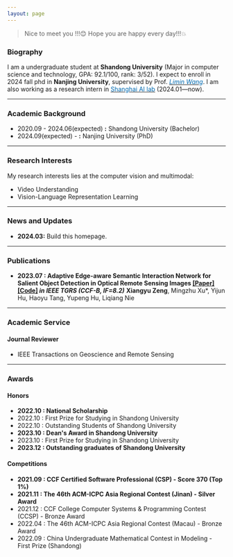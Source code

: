 ```yaml
---
layout: page
---
```


> Nice to meet you !!!😊 Hope you are happy every day!!!💥

### Biography

I am a undergraduate student at **Shandong University** (Major in computer science and technology, GPA: 92.1/100, rank: 3/52).
I expect to enroll in 2024 fall phd  in **Nanjing University**, supervised by Prof. [*<font color="#006ab1">Limin Wang</font>*](https://wanglimin.github.io/).
I am also working as a research intern in [<font color="#006ab1">Shanghai AI lab</font>](https://www.shlab.org.cn/) (2024.01—now).

---

### Academic Background

- 2020.09 - 2024.06(expected) **:** Shandong University (Bachelor)
- 2024.09(expected) - **:** Nanjing University (PhD)

---

### Research Interests

My research interests lies at the computer vision and multimodal:

- Video Understanding
- Vision-Language Representation Learning

---

### News and Updates

- **2024.03:** Build this homepage.

---

### Publications

- **2023.07 : Adaptive Edge-aware Semantic Interaction Network for Salient Object Detection in Optical Remote Sensing Images [[Paper]](https://ieeexplore.ieee.org/abstract/document/10198281/) [[Code]](https://github.com/xumingzhu989/AESINet-TGRS) *in IEEE TGRS (CCF-B, IF=8.2)***
**Xiangyu Zeng**, Mingzhu Xu*, Yijun Hu, Haoyu Tang, Yupeng Hu, Liqiang Nie

---

### Academic Service

#### Journal Reviewer

- IEEE Transactions on Geoscience and Remote Sensing

---

### Awards 

#### Honors

- **2022.10 : National Scholarship**
- 2022.10 : First Prize for Studying in Shandong University
- 2022.10 : Outstanding Students of Shandong University
- **2023.10 : Dean's Award in Shandong University**
- 2023.10 : First Prize for Studying in Shandong University
- **2023.12 : Outstanding graduates of Shandong University**

#### Competitions

- **2021.09 : CCF Certified Software Professional (CSP) - Score 370 (Top 1%)**
- **2021.11 : The 46th ACM-ICPC Asia Regional Contest (Jinan) - Silver Award**
- 2021.12 : CCF College Computer Systems & Programming Contest (CCSP) - Bronze Award
- 2022.04 : The 46th ACM-ICPC Asia Regional Contest (Macau) - Bronze Award
- 2022.09 : China Undergraduate Mathematical Contest in Modeling - First Prize (Shandong)

